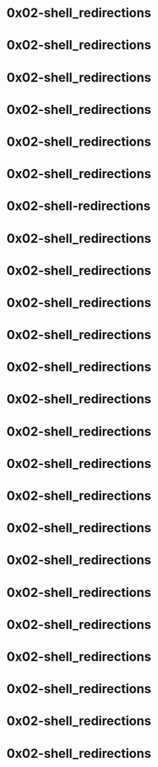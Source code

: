 # 0x02-shell_redirections 
# 0x02-shell_redirections
# 0x02-shell_redirections 
# 0x02-shell_redirections
# 0x02-shell_redirections 
# 0x02-shell_redirections
# 0x02-shell-redirections 
# 0x02-shell_redirections 
# 0x02-shell_redirections
# 0x02-shell_redirections 
# 0x02-shell_redirections 
# 0x02-shell_redirections 
# 0x02-shell_redirections 
# 0x02-shell_redirections
# 0x02-shell_redirections 
# 0x02-shell_redirections 
# 0x02-shell_redirections
# 0x02-shell_redirections 
# 0x02-shell_redirections 
# 0x02-shell_redirections 
# 0x02-shell_redirections 
# 0x02-shell_redirections
# 0x02-shell_redirections 
# 0x02-shell_redirections 
